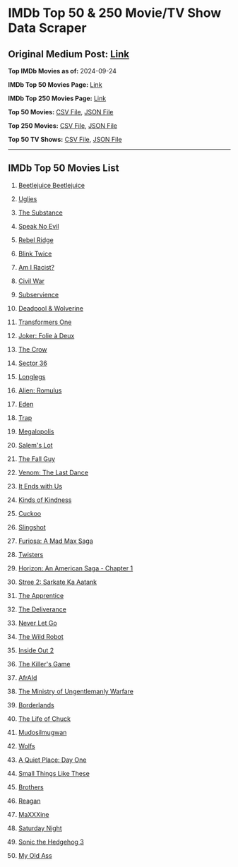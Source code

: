 # IMDb Top 50 & 250 Movie/TV Show Data Scraper

## Original Medium Post: [Link](https://medium.com/@nishantsahoo/which-movie-should-i-watch-5c83a3c0f5b1)

**Top IMDb Movies as of:** 2024-09-24

**IMDb Top 50 Movies Page:** [Link](https://www.imdb.com/search/title/?title_type=feature&release_date=2024-01-01,2024-12-31)

**IMDb Top 250 Movies Page:** [Link](https://www.imdb.com/chart/top/)

**Top 50 Movies:** [CSV File](/data/top50/movies.csv), [JSON File](/data/top50/movies.json)

**Top 250 Movies:** [CSV File](/data/top250/movies.csv), [JSON File](/data/top250/movies.json)

**Top 50 TV Shows:** [CSV File](/data/top50/shows.csv), [JSON File](/data/top50/shows.json)

---

## IMDb Top 50 Movies List

1. [Beetlejuice Beetlejuice](https://www.imdb.com/title/tt2049403/)

2. [Uglies](https://www.imdb.com/title/tt13186604/)

3. [The Substance](https://www.imdb.com/title/tt17526714/)

4. [Speak No Evil](https://www.imdb.com/title/tt27534307/)

5. [Rebel Ridge](https://www.imdb.com/title/tt11301886/)

6. [Blink Twice](https://www.imdb.com/title/tt14858658/)

7. [Am I Racist?](https://www.imdb.com/title/tt33034103/)

8. [Civil War](https://www.imdb.com/title/tt17279496/)

9. [Subservience](https://www.imdb.com/title/tt24871974/)

10. [Deadpool & Wolverine](https://www.imdb.com/title/tt6263850/)

11. [Transformers One](https://www.imdb.com/title/tt8864596/)

12. [Joker: Folie à Deux](https://www.imdb.com/title/tt11315808/)

13. [The Crow](https://www.imdb.com/title/tt1340094/)

14. [Sector 36](https://www.imdb.com/title/tt21626774/)

15. [Longlegs](https://www.imdb.com/title/tt23468450/)

16. [Alien: Romulus](https://www.imdb.com/title/tt18412256/)

17. [Eden](https://www.imdb.com/title/tt23149780/)

18. [Trap](https://www.imdb.com/title/tt26753003/)

19. [Megalopolis](https://www.imdb.com/title/tt10128846/)

20. [Salem's Lot](https://www.imdb.com/title/tt10245072/)

21. [The Fall Guy](https://www.imdb.com/title/tt1684562/)

22. [Venom: The Last Dance](https://www.imdb.com/title/tt16366836/)

23. [It Ends with Us](https://www.imdb.com/title/tt10655524/)

24. [Kinds of Kindness](https://www.imdb.com/title/tt22408160/)

25. [Cuckoo](https://www.imdb.com/title/tt12349832/)

26. [Slingshot](https://www.imdb.com/title/tt12616480/)

27. [Furiosa: A Mad Max Saga](https://www.imdb.com/title/tt12037194/)

28. [Twisters](https://www.imdb.com/title/tt12584954/)

29. [Horizon: An American Saga - Chapter 1](https://www.imdb.com/title/tt17505010/)

30. [Stree 2: Sarkate Ka Aatank](https://www.imdb.com/title/tt27510174/)

31. [The Apprentice](https://www.imdb.com/title/tt8368368/)

32. [The Deliverance](https://www.imdb.com/title/tt4196566/)

33. [Never Let Go](https://www.imdb.com/title/tt14415204/)

34. [The Wild Robot](https://www.imdb.com/title/tt29623480/)

35. [Inside Out 2](https://www.imdb.com/title/tt22022452/)

36. [The Killer's Game](https://www.imdb.com/title/tt0327785/)

37. [AfrAId](https://www.imdb.com/title/tt24577462/)

38. [The Ministry of Ungentlemanly Warfare](https://www.imdb.com/title/tt5177120/)

39. [Borderlands](https://www.imdb.com/title/tt4978420/)

40. [The Life of Chuck](https://www.imdb.com/title/tt12908150/)

41. [Mudosilmugwan](https://www.imdb.com/title/tt28494829/)

42. [Wolfs](https://www.imdb.com/title/tt14257582/)

43. [A Quiet Place: Day One](https://www.imdb.com/title/tt13433802/)

44. [Small Things Like These](https://www.imdb.com/title/tt27196021/)

45. [Brothers](https://www.imdb.com/title/tt9860566/)

46. [Reagan](https://www.imdb.com/title/tt1723808/)

47. [MaXXXine](https://www.imdb.com/title/tt22048412/)

48. [Saturday Night](https://www.imdb.com/title/tt27657135/)

49. [Sonic the Hedgehog 3](https://www.imdb.com/title/tt18259086/)

50. [My Old Ass](https://www.imdb.com/title/tt18559464/)
